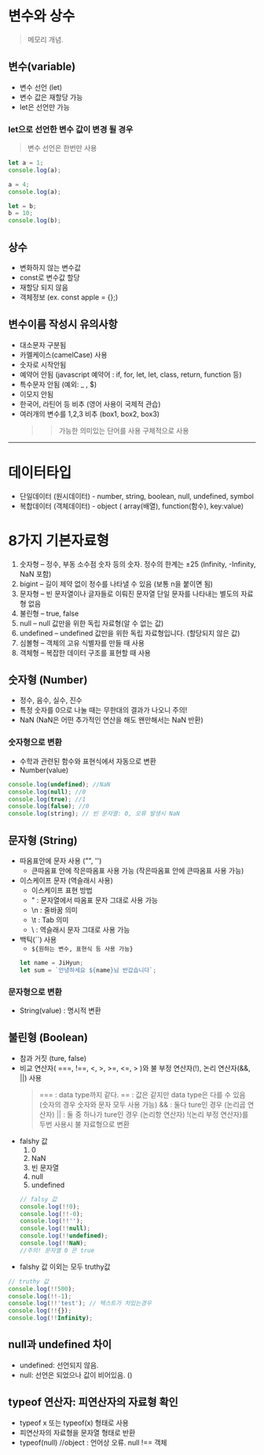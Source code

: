 # 변수와 상수

> 메모리 개념.

## 변수(variable)

- 변수 선언 (let)
- 변수 값은 재할당 가능
- let은 선언만 가능

### let으로 선언한 변수 값이 변경 될 경우

> 변수 선언은 한번만 사용

```javascript
let a = 1;
console.log(a);

a = 4;
console.log(a);

let = b;
b = 10;
console.log(b);
```

## 상수

- 변화하지 않는 변수값
- const로 변수값 할당
- 재할당 되지 않음
- 객체정보 (ex. const apple = {};)

## 변수이름 작성시 유의사항

- 대소문자 구분됨
- 카멜케이스(camelCase) 사용
- 숫자로 시작안됨
- 예약어 안됨 (javascript 예약어 : if, for, let, let, class, return, function 등)
- 특수문자 안됨 (예외: \_ , $)
- 이모지 안됨
- 한국어, 라틴어 등 비추 (영어 사용이 국제적 관습)
- 여러개의 변수를 1,2,3 비추 (box1, box2, box3)
  > > 가능한 의미있는 단어를 사용
  > > 구체적으로 사용

---

# 데이터타입

- 단일데이터 (원시데이터) - number, string, boolean, null, undefined, symbol
- 복합데이터 (객체데이터) - object ( array(배열), function(함수), key:value)

# 8가지 기본자료형

1. 숫자형 – 정수, 부동 소수점 숫자 등의 숫자. 정수의 한계는 ±25 (Infinity, -Infinity, NaN 포함)
2. bigint – 길이 제약 없이 정수를 나타낼 수 있음 (보통 n을 붙이면 됨)
3. 문자형 – 빈 문자열이나 글자들로 이뤄진 문자열 단일 문자를 나타내는 별도의 자료형 없음
4. 불린형 – true, false
5. null – null 값만을 위한 독립 자료형(알 수 없는 값)
6. undefined – undefined 값만을 위한 독립 자료형입니다. (할당되지 않은 값)
7. 심볼형 – 객체의 고유 식별자를 만들 때 사용
8. 객체형 – 복잡한 데이터 구조를 표현할 때 사용

## 숫자형 (Number)

- 정수, 음수, 실수, 진수
- 특정 숫자를 0으로 나눌 때는 무한대의 결과가 나오니 주의!
- NaN (NaN은 어떤 추가적인 연산을 해도 왠만해서는 NaN 반환)

### 숫자형으로 변환

- 수학과 관련된 함수와 표현식에서 자동으로 변환
- Number(value)

```javascript
console.log(undefined); //NaN
console.log(null); //0
console.log(true); //1
console.log(false); //0
console.log(string); // 빈 문자열: 0, 오류 발생시 NaN
```

## 문자형 (String)

- 따옴표안에 문자 사용 ("", '')
  - 큰따옴표 안에 작은따옴표 사용 가능 (작은따옴표 안에 큰따옴표 사용 가능)
- 이스케이프 문자 (역슬래시 사용)
  - 이스케이프 표현 방법
  - \" : 문자열에서 따옴표 문자 그대로 사용 가능
  - \n : 줄바꿈 의미
  - \t : Tab 의미
  - \\ : 역슬래시 문자 그대로 사용 가능
- 백틱(``) 사용
  - `${원하는 변수, 표현식 등 사용 가능}`
  ```javascript
  let name = JiHyun;
  let sum = `안녕하세요 ${name}님 반갑습니다`;
  ```

### 문자형으로 변환

- String(value) : 명시적 변환

## 불린형 (Boolean)

- 참과 거짓 (ture, false)
- 비교 연산자( ===, !==, <, >, >=, <=, > )와 불 부정 연산자(!), 논리 연산자(&&, ||) 사용
  > === : data type까지 같다.
  > == : 값은 같지만 data type은 다를 수 있음 (숫자의 경우 숫자와 문자 모두 사용 가능)
  > && : 둘다 ture인 경우 (논리곱 연산자)
  > || : 둘 중 하나가 ture인 경우 (논리항 연산자)
  > !(논리 부정 연산자)를 두번 사용시 불 자료형으로 변환
- falshy 값
  1. 0
  2. NaN
  3. 빈 문자열
  4. null
  5. undefined
  ```javascript
  // falsy 값
  console.log(!!0);
  console.log(!!-0);
  console.log(!!'');
  console.log(!!null);
  console.log(!!undefined);
  console.log(!!NaN);
  //주의! 문자열 0 은 true
  ```
- falshy 값 이외는 모두 truthy값

```javascript
// truthy 값
console.log(!!500);
console.log(!!-1);
console.log(!!'test'); // 텍스트가 차있는경우
console.log(!!{});
console.log(!!Infinity);
```

## null과 undefined 차이

- undefined: 선언되지 않음.
- null: 선언은 되었으나 값이 비어있음. ()

## typeof 연산자: 피연산자의 자료형 확인

- typeof x 또는 typeof(x) 형태로 사용
- 피연산자의 자료형을 문자열 형태로 반환
- typeof(null) //object : 언어상 오류. null !== 객체
